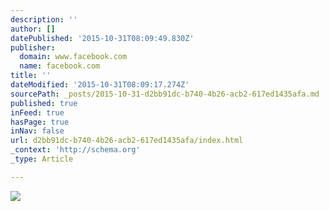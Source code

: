 ```yaml
---
description: ''
author: []
datePublished: '2015-10-31T08:09:49.830Z'
publisher:
  domain: www.facebook.com
  name: facebook.com
title: ''
dateModified: '2015-10-31T08:09:17.274Z'
sourcePath: _posts/2015-10-31-d2bb91dc-b740-4b26-acb2-617ed1435afa.md
published: true
inFeed: true
hasPage: true
inNav: false
url: d2bb91dc-b740-4b26-acb2-617ed1435afa/index.html
_context: 'http://schema.org'
_type: Article

---
```

![](https://scontent.fsnc1-1.fna.fbcdn.net/hphotos-xaf1/t31.0-8/10382086_10205020013636491_7903559242402754681_o.jpg)